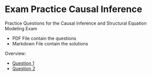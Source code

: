 # Exam Practice Causal Inference 
Practice Questions for the Causal Inference and Structural Equation Modeling Exam

- PDF File contain the questions
- Markdown File contain the solutions

Overview:
- [Question 1](/Question-1/question-1.pdf)
- [Question 2](/Question-1/question-2.pdf)
